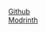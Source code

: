 [Github](https://github.com/Minecrafthyr/Minecraft-Remade)  
[Modrinth](https://modrinth.com/datapack/mc_remade)